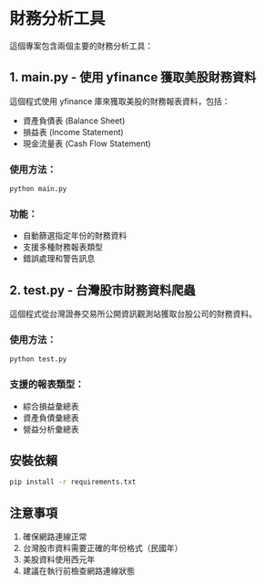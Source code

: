 # 財務分析工具

這個專案包含兩個主要的財務分析工具：

## 1. main.py - 使用 yfinance 獲取美股財務資料

這個程式使用 yfinance 庫來獲取美股的財務報表資料，包括：
- 資產負債表 (Balance Sheet)
- 損益表 (Income Statement)  
- 現金流量表 (Cash Flow Statement)

### 使用方法：
```bash
python main.py
```

### 功能：
- 自動篩選指定年份的財務資料
- 支援多種財務報表類型
- 錯誤處理和警告訊息

## 2. test.py - 台灣股市財務資料爬蟲

這個程式從台灣證券交易所公開資訊觀測站獲取台股公司的財務資料。

### 使用方法：
```bash
python test.py
```

### 支援的報表類型：
- 綜合損益彙總表
- 資產負債彙總表  
- 營益分析彙總表

## 安裝依賴

```bash
pip install -r requirements.txt
```

## 注意事項

1. 確保網路連線正常
2. 台灣股市資料需要正確的年份格式（民國年）
3. 美股資料使用西元年
4. 建議在執行前檢查網路連線狀態